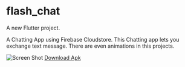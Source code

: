 # flash_chat

A new Flutter project.

A Chatting App using Firebase Cloudstore.
This Chatting app lets you exchange text message.
There are even animations in this projects.

![Screen Shot](https://github.com/vancityAyush/flash_chat/tree/master/screenshots/ss4.png)
[Download Apk](flash%20chat.apk)